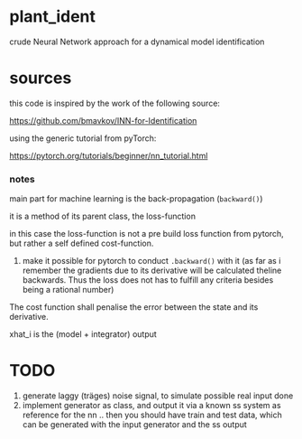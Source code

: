 # plant_ident 
crude Neural Network approach for a dynamical model identification

# sources

this code is inspired by the work of the following source:

https://github.com/bmavkov/INN-for-Identification

using the generic tutorial from pyTorch:

https://pytorch.org/tutorials/beginner/nn_tutorial.html

### notes

main part for machine learning is the back-propagation (`backward()`)

it is a method of its parent class, the loss-function

in this case the loss-function is not a pre build loss function from pytorch, but rather a self defined cost-function.

1. make it possible for pytorch to conduct `.backward()` with it
(as far as i remember the gradients due to its derivative will be calculated theline backwards. Thus the loss does not has to fulfill any criteria besides being a rational number)

The cost function shall penalise the error between the state and its derivative.

xhat_i is the (model + integrator) output 


# TODO

1. generate laggy (träges) noise signal, to simulate possible real input 
done
2. implement generator as class, and output it via a known ss system as reference for the nn
.. then you should have train and test data, which can be generated with the input generator and the ss output


